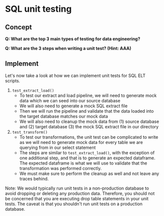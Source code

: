 # SQL unit testing 

## Concept 

**Q: What are the top 3 main types of testing for data engineering?**

**Q: What are the 3 steps when writing a unit test? (Hint: AAA)**

## Implement 

Let's now take a look at how we can implement unit tests for SQL ELT scripts. 

1. `test_extract_load()`
    - To test our extract and load pipeline, we will need to generate mock data which we can seed into our source database
    - We will also need to generate a mock SQL extract file 
    - Then we will run the pipeline and validate that the data loaded into the target database matches our mock data
    - We will also need to cleanup the mock data from (1) source database and (2) target database (3) the mock SQL extract file in our directory 
2. `test_transform()`
    - To test our transformations, the unit test can be complicated to write as we will need to generate mock data for every table we are querying from in our select statement
    - The steps are similar to `test_extract_load()`, with the exception of one additional step, and that is to generate an expected dataframe. The expected dataframe is what we will use to validate that the transformation was performed correctly. 
    - We must make sure to perform the cleanup as well and not leave any traces behind. 

Note: We would typically run unit tests in a non-production database to avoid dropping or deleting any production data. Therefore, you should not be concerned that you are executing drop table statements in your unit tests. The caveat is that you shouldn't run unit tests on a production database. 

